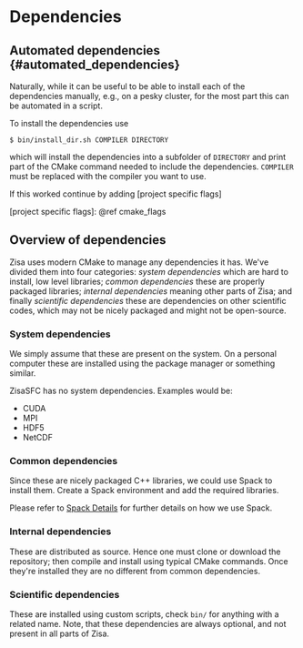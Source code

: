 # Dependencies
## Automated dependencies                              {#automated_dependencies}
Naturally, while it can be useful to be able to install each of the
dependencies manually, e.g., on a pesky cluster, for the most part this can be
automated in a script.

To install the dependencies use

    $ bin/install_dir.sh COMPILER DIRECTORY

which will install the dependencies into a subfolder of `DIRECTORY` and print
part of the CMake command needed to include the dependencies. `COMPILER` must
be replaced with the compiler you want to use.

If this worked continue by adding [project specific flags]

[project specific flags]: @ref cmake_flags

## Overview of dependencies
Zisa uses modern CMake to manage any dependencies it has. We've divided them
into four categories: *system dependencies* which are hard to install, low
level libraries; *common dependencies* these are properly packaged libraries;
*internal dependencies* meaning other parts of Zisa; and finally *scientific
dependencies* these are dependencies on other scientific codes, which may not
be nicely packaged and might not be open-source.

### System dependencies
We simply assume that these are present on the system. On a personal computer
these are installed using the package manager or something similar.

ZisaSFC has no system dependencies. Examples would be:
  * CUDA
  * MPI
  * HDF5
  * NetCDF


### Common dependencies
Since these are nicely packaged C++ libraries, we could use Spack to install
them. Create a Spack environment and add the required libraries.

Please refer to [Spack Details] for further details on how we use Spack.

[Spack Details]: spack.md

### Internal dependencies
These are distributed as source. Hence one must clone or download the
repository; then compile and install using typical CMake commands. Once they're
installed they are no different from common dependencies.

### Scientific dependencies
These are installed using custom scripts, check `bin/` for anything with a
related name. Note, that these dependencies are always optional, and not present
in all parts of Zisa.

